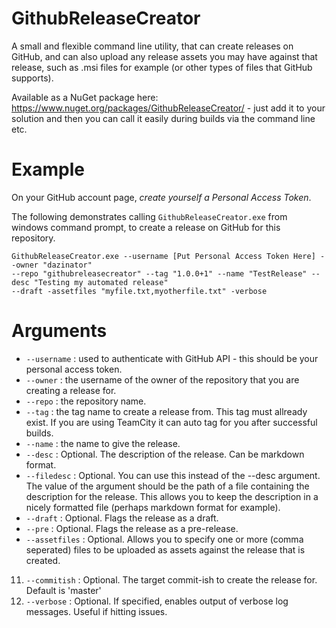 GithubReleaseCreator
====================

A small and flexible command line utility, that can create releases on GitHub, and can also upload any release assets you may have against that release, such as .msi files for example (or other types of files that GitHub supports).

Available as a NuGet package here: https://www.nuget.org/packages/GithubReleaseCreator/ - just add it to your solution and then you can call it easily during builds via the command line etc.

# Example

On your GitHub account page, *create yourself a Personal Access Token*.

The following demonstrates calling `GithubReleaseCreator.exe` from windows command prompt, to create a release on GitHub for this repository.

```shell
GithubReleaseCreator.exe --username [Put Personal Access Token Here] --owner "dazinator"
--repo "githubreleasecreator" --tag "1.0.0+1" --name "TestRelease" --desc "Testing my automated release"
--draft -assetfiles "myfile.txt,myotherfile.txt" -verbose
```

# Arguments

* `--username` : used to authenticate with GitHub API - this should be your personal access token.
* `--owner` : the username of the owner of the repository that you are creating a release for.
* `--repo` : the repository name.
* `--tag` : the tag name to create a release from. This tag must allready exist. If you are using TeamCity it can auto tag for you after successful builds.
* `--name` : the name to give the release.
* `--desc` : Optional. The description of the release. Can be markdown format.
* `--filedesc` : Optional. You can use this instead of the --desc argument. The value of the argument should be the path of a file containing the description for the release. This allows you to keep the description in a nicely formatted file (perhaps markdown format for example).
* `--draft` : Optional. Flags the release as a draft.
* `--pre` : Optional. Flags the release as a pre-release.
* `--assetfiles` : Optional. Allows you to specify one or more (comma seperated) files to be uploaded as assets against the release that is created.
11. `--commitish` : Optional. The target commit-ish to create the release for. Default is 'master'
12. `--verbose` : Optional. If specified, enables output of verbose log messages. Useful if hitting issues.





